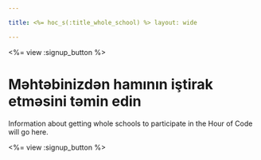 ```yaml
---

title: <%= hoc_s(:title_whole_school) %> layout: wide

---
```


<%= view :signup_button %>

# Məhtəbinizdən hamının iştirak etməsini təmin edin

Information about getting whole schools to participate in the Hour of Code will go here.

<%= view :signup_button %>